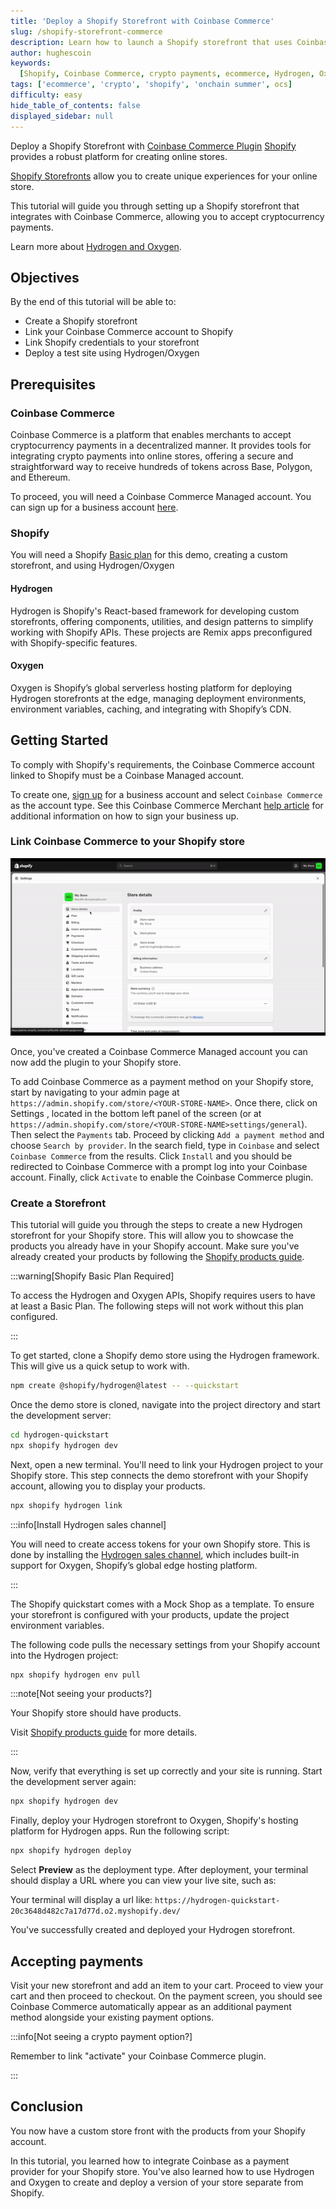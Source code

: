 ```yaml
---
title: 'Deploy a Shopify Storefront with Coinbase Commerce'
slug: /shopify-storefront-commerce
description: Learn how to launch a Shopify storefront that uses Coinbase Commerce as a crypto payment gateway.
author: hughescoin
keywords:
  [Shopify, Coinbase Commerce, crypto payments, ecommerce, Hydrogen, Oxygen, USDC, ocs, onchain]
tags: ['ecommerce', 'crypto', 'shopify', 'onchain summer', ocs]
difficulty: easy
hide_table_of_contents: false
displayed_sidebar: null
---
```


Deploy a Shopify Storefront with [Coinbase Commerce Plugin](https://docs.cdp.coinbase.com/commerce-onchain/docs/integrate-shopify/)
[Shopify](https://www.shopify.com/) provides a robust platform for creating online stores.

[Shopify Storefronts](https://www.shopify.com/custom-storefront-tools) allow you to create unique experiences for your online store.

This tutorial will guide you through setting up a Shopify storefront that integrates with Coinbase Commerce, allowing you to accept cryptocurrency payments.

Learn more about [Hydrogen and Oxygen](https://shopify.dev/docs/storefronts/headless/hydrogen/fundamentals).

## Objectives

By the end of this tutorial will be able to:

- Create a Shopify storefront
- Link your Coinbase Commerce account to Shopify
- Link Shopify credentials to your storefront
- Deploy a test site using Hydrogen/Oxygen

## Prerequisites

### Coinbase Commerce

Coinbase Commerce is a platform that enables merchants to accept cryptocurrency payments in a decentralized manner. It provides tools for integrating crypto payments into online stores, offering a secure and straightforward way to receive hundreds of tokens across Base, Polygon, and Ethereum.

To proceed, you will need a Coinbase Commerce Managed account. You can sign up for a business account [here](https://beta.commerce.coinbase.com/sign-up).

### Shopify

You will need a Shopify [Basic plan](https://www.shopify.com/pricing) for this demo, creating a custom storefront, and using Hydrogen/Oxygen

#### Hydrogen

Hydrogen is Shopify's React-based framework for developing custom storefronts, offering components, utilities, and design patterns to simplify working with Shopify APIs. These projects are Remix apps preconfigured with Shopify-specific features.

#### Oxygen

Oxygen is Shopify’s global serverless hosting platform for deploying Hydrogen storefronts at the edge, managing deployment environments, environment variables, caching, and integrating with Shopify’s CDN.

## Getting Started

To comply with Shopify's requirements, the Coinbase Commerce account linked to Shopify must be a Coinbase Managed account.

To create one, [sign up](https://beta.commerce.coinbase.com/sign_up) for a business account and select `Coinbase Commerce` as the account type. See this Coinbase Commerce Merchant [help article](https://help.coinbase.com/en/commerce/getting-started/merchant-guidelines-commerce-application) for additional information on how to sign your business up.

### Link Coinbase Commerce to your Shopify store

![shopify-install-commerce.gif](../../../../assets/images/shopify-storefront-commerce/shopify-install-commerce.gif)

Once, you've created a Coinbase Commerce Managed account you can now add the plugin to your Shopify store.

To add Coinbase Commerce as a payment method on your Shopify store, start by navigating to your admin page at `https://admin.shopify.com/store/<YOUR-STORE-NAME>`.
Once there, click on Settings , located in the bottom left panel of the screen (or at `https://admin.shopify.com/store/<YOUR-STORE-NAME>settings/general`). Then select the `Payments` tab.
Proceed by clicking `Add a payment method` and choose `Search by provider`. In the search field, type in `Coinbase` and select `Coinbase Commerce` from the results.
Click `Install` and you should be redirected to Coinbase Commerce with a prompt log into your Coinbase account. Finally, click `Activate` to enable the Coinbase Commerce plugin.

### Create a Storefront

This tutorial will guide you through the steps to create a new Hydrogen storefront for your Shopify store. This will allow you to showcase the products you already have in your Shopify account. Make sure you've already created your products by following the [Shopify products guide](https://help.shopify.com/en/manual/online-sales-channels/shop/products-and-collections).

:::warning[Shopify Basic Plan Required]

To access the Hydrogen and Oxygen APIs, Shopify requires users to have at least a Basic Plan. The following steps will not work without this plan configured.

:::

To get started, clone a Shopify demo store using the Hydrogen framework. This will give us a quick setup to work with.

```bash
npm create @shopify/hydrogen@latest -- --quickstart
```

Once the demo store is cloned, navigate into the project directory and start the development server:

```bash
cd hydrogen-quickstart
npx shopify hydrogen dev
```

Next, open a new terminal. You'll need to link your Hydrogen project to your Shopify store. This step connects the demo storefront with your Shopify account, allowing you to display your products.

```bash
npx shopify hydrogen link
```

:::info[Install Hydrogen sales channel]

You will need to create access tokens for your own Shopify store. This is done by installing the [Hydrogen sales channel](https://apps.shopify.com/hydrogen?shpxid=4c8ddf03-1A48-4F61-D565-FB8DC4E5A4A0), which includes built-in support for Oxygen, Shopify’s global edge hosting platform.

:::

The Shopify quickstart comes with a Mock Shop as a template. To ensure your storefront is configured with your products, update the project environment variables.

The following code pulls the necessary settings from your Shopify account into the Hydrogen project:

```bash
npx shopify hydrogen env pull
```

:::note[Not seeing your products?]

Your Shopify store should have products.

Visit [Shopify products guide](https://help.shopify.com/en/manual/online-sales-channels/shop/products-and-collections) for more details.

:::

Now, verify that everything is set up correctly and your site is running. Start the development server again:

```bash
npx shopify hydrogen dev
```

Finally, deploy your Hydrogen storefront to Oxygen, Shopify's hosting platform for Hydrogen apps. Run the following script:

```bash
npx shopify hydrogen deploy
```

Select **Preview** as the deployment type. After deployment, your terminal should display a URL where you can view your live site, such as:

Your terminal will display a url like:
`https://hydrogen-quickstart-20c3648d482c7a17d77d.o2.myshopify.dev/`

You've successfully created and deployed your Hydrogen storefront.

## Accepting payments

Visit your new storefront and add an item to your cart. Proceed to view your cart and then proceed to checkout. On the payment screen, you should see Coinbase Commerce automatically appear as an additional payment method alongside your existing payment options.

:::info[Not seeing a crypto payment option?]

Remember to link "activate" your Coinbase Commerce plugin.

:::

## Conclusion

You now have a custom store front with the products from your Shopify account.

In this tutorial, you learned how to integrate Coinbase as a payment provider for your Shopify store. You've also learned how to use Hydrogen and Oxygen to create and deploy a version of your store separate from Shopify.
